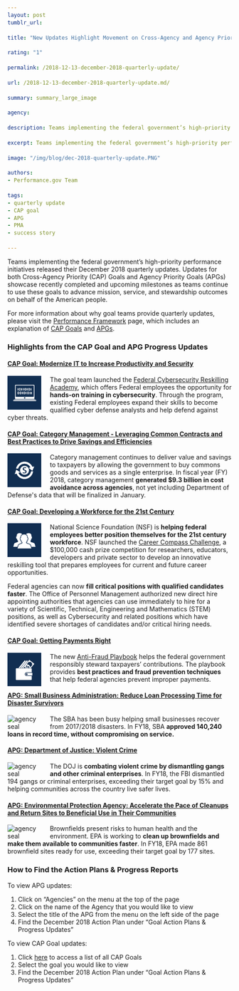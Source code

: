 ```yaml
---
layout: post
tumblr_url:

title: "New Updates Highlight Movement on Cross-Agency and Agency Priority Goals"

rating: "1"

permalink: /2018-12-13-december-2018-quarterly-update/

url: /2018-12-13-december-2018-quarterly-update.md/

summary: summary_large_image

agency:

description: Teams implementing the federal government’s high-priority performance initiatives released their December 2018 quarterly updates of progress.

excerpt: Teams implementing the federal government’s high-priority performance initiatives released their December 2018 quarterly updates of progress.

image: "/img/blog/dec-2018-quarterly-update.PNG"

authors:
- Performance.gov Team

tags:
- quarterly update
- CAP goal
- APG
- PMA
- success story

---
```

Teams implementing the federal government’s high-priority performance initiatives released their December 2018 quarterly updates. Updates for both Cross-Agency Priority (CAP) Goals and Agency Priority Goals (APGs) showcase recently completed and upcoming milestones as teams continue to use these goals to advance mission, service, and stewardship outcomes on behalf of the American people.

For more information about why goal teams provide quarterly updates, please visit the [Performance Framework](../about/framework_about.html) page, which includes an explanation of [CAP Goals](../about/CAP_about.html) and [APGs](../about/APG_about.html).

### Highlights from the CAP Goal and APG Progress Updates

#### [CAP Goal: Modernize IT to Increase Productivity and Security](../CAP/CAP_goal_1.html)

<img src="../img/CAP_icons/Icon_Modernize_IT_twitter.png" style="width:15%;float:left;margin-right:20px;" alt="CAP goal icon">The goal team launched the [Federal Cybersecurity Reskilling Academy](https://www.cio.gov/reskilling/), which offers Federal employees the opportunity for <strong>hands-on training in cybersecurity</strong>. Through the program, existing Federal employees expand their skills to become qualified cyber defense analysts and help defend against cyber threats.

#### [CAP Goal: Category Management - Leveraging Common Contracts and Best Practices to Drive Savings and Efficiencies](../CAP/CAP_goal_7.html)

<img src="../img/CAP_icons/Icon_Category_Management_twitter.png" style="width:15%;float:left;margin-right:20px;" alt="CAP goal icon">Category management continues to deliver value and savings to taxpayers by allowing the government to buy commons goods and services as a single enterprise. In fiscal year (FY) 2018, category management <strong>generated $9.3 billion in cost avoidance across agencies</strong>, not yet including Department of Defense's data that will be finalized in January.

#### [CAP Goal: Developing a Workforce for the 21st Century](../CAP/CAP_goal_3.html)

<img src="../img/CAP_icons/Icon_Workforce_twitter.png" style="width:15%;float:left;margin-right:20px;" alt="CAP goal icon">National Science Foundation (NSF) is <strong>helping federal employees better position themselves for the 21st century workforce</strong>. NSF launched the [Career Compass Challenge](https://challenge.gov/a/buzz/challenge/86/ideas/top), a $100,000 cash prize competition for researchers, educators, developers and private sector to develop an innovative reskilling tool that prepares employees for current and future career opportunities.

Federal agencies can now <strong>fill critical positions with qualified candidates faster</strong>. The Office of Personnel Management authorized new direct hire appointing authorities that agencies can use immediately to hire for a variety of Scientific, Technical, Engineering and Mathematics (STEM) positions, as well as Cybersecurity and related positions which have identified severe shortages of candidates and/or critical hiring needs.

#### [CAP Goal: Getting Payments Right](../CAP/CAP_goal_9.html)

<img src="../img/CAP_icons/Icon_Getting_Payments_twitter.png" style="width:15%;float:left;margin-right:20px;" alt="CAP goal icon">The new [Anti-Fraud Playbook](https://cfo.gov/fraudprevention/) helps the federal government responsibly steward taxpayers’ contributions. The playbook provides <strong>best practices and fraud prevention techniques</strong> that help federal agencies prevent improper payments.

#### [APG: Small Business Administration: Reduce Loan Processing Time for Disaster Survivors](../SBA/APG_sba_4.html)

<img src="../img/agency/Small_Business_Administration_Seal.png" style="width:15%;float:left;margin-right:20px;" alt="agency seal">The SBA has been busy helping small businesses recover from 2017/2018 disasters. In FY18, SBA <strong>approved 140,240 loans in record time, without compromising on service.</strong>

#### [APG: Department of Justice: Violent Crime](../justice/APG_justice_2.html)

<img src="../img/agency/Justice_Department_Seal.png" style="width:15%;float:left;margin-right:20px;" alt="agency seal">The DOJ is <strong>combating violent crime by dismantling gangs and other criminal enterprises</strong>. In FY18, the FBI dismantled 194 gangs or criminal enterprises, exceeding their target goal by 15% and helping communities across the country live safer lives.

#### [APG: Environmental Protection Agency: Accelerate the Pace of Cleanups and Return Sites to Beneficial Use in Their Communities](../EPA/APG_epa_2.html)

<img src="../img/agency/Environmental_Protection_Agency_Seal.png" style="width:15%;float:left;margin-right:20px;" alt="agency seal">Brownfields present risks to human health and the environment. EPA is working to <strong>clean up brownfields and make them available to communities faster</strong>. In FY18, EPA made 861 brownfield sites ready for use, exceeding their target goal by 177 sites.

### How to Find the Action Plans & Progress Reports

To view APG updates:
1. Click on “Agencies” on the menu at the top of the page
2. Click on the name of the Agency that you would like to view
3. Select the title of the APG from the menu on the left side of the page
4. Find the December 2018 Action Plan under “Goal Action Plans & Progress Updates”

To view CAP Goal updates:
1. Click <a href="../CAP/CAP_goals.html">here</a> to access a list of all CAP Goals
2. Select the goal you would like to view
3. Find the December 2018 Action Plan under “Goal Action Plans & Progress Updates”
